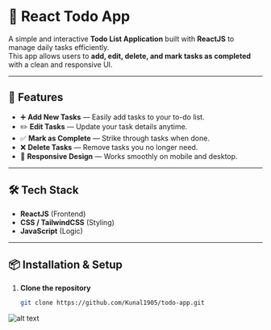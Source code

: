 # 📝 React Todo App

A simple and interactive **Todo List Application** built with **ReactJS** to manage daily tasks efficiently.  
This app allows users to **add, edit, delete, and mark tasks as completed** with a clean and responsive UI.

---

## 🚀 Features
- ➕ **Add New Tasks** — Easily add tasks to your to-do list.
- ✏️ **Edit Tasks** — Update your task details anytime.
- ✅ **Mark as Complete** — Strike through tasks when done.
- ❌ **Delete Tasks** — Remove tasks you no longer need.
- 📱 **Responsive Design** — Works smoothly on mobile and desktop.

---

## 🛠️ Tech Stack
- **ReactJS** (Frontend)
- **CSS / TailwindCSS** (Styling)
- **JavaScript** (Logic)

---

## 📦 Installation & Setup

1. **Clone the repository**
   ```bash
   git clone https://github.com/Kunal1905/todo-app.git
![alt text](image.png)